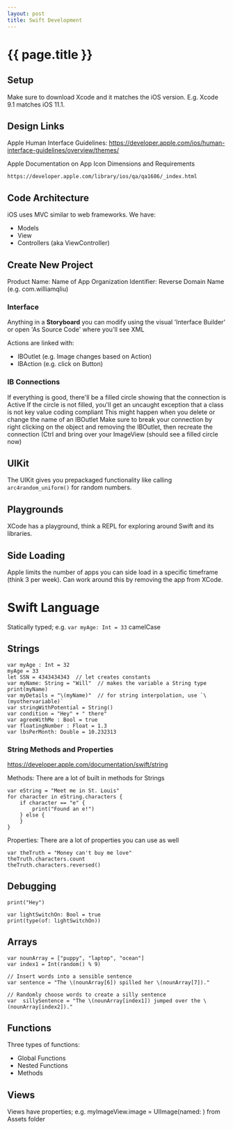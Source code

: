 ```yaml
---
layout: post
title: Swift Development
---
```



# {{ page.title }}

## Setup

Make sure to download Xcode and it matches the iOS version. E.g. Xcode 9.1 matches iOS 11.1.

## Design Links

Apple Human Interface Guidelines:
https://developer.apple.com/ios/human-interface-guidelines/overview/themes/

Apple Documentation on App Icon Dimensions and Requirements

    https://developer.apple.com/library/ios/qa/qa1686/_index.html

## Code Architecture

iOS uses MVC similar to web frameworks. We have:

* Models
* View
* Controllers (aka ViewController)

## Create New Project

Product Name: Name of App
Organization Identifier: Reverse Domain Name (e.g. com.williamqliu)

### Interface

Anything in a __Storyboard__ you can modify using the visual 'Interface Builder' or open
'As Source Code' where you'll see XML

Actions are linked with:

* IBOutlet (e.g. Image changes based on Action)
* IBAction (e.g. click on Button)

### IB Connections

If everything is good, there'll be a filled circle showing that the connection is Active
If the circle is not filled, you'll get an uncaught exception that a class is not key value coding compliant
This might happen when you delete or change the name of an IBOutlet
Make sure to break your connection by right clicking on the object and removing the IBOutlet,
then recreate the connection (Ctrl and bring over your ImageView (should see a filled circle now)

## UIKit

The UIKit gives you prepackaged functionality like calling `arc4random_uniform()` for random numbers.

## Playgrounds

XCode has a playground, think a REPL for exploring around Swift and its libraries.

## Side Loading

Apple limits the number of apps you can side load in a specific timeframe (think 3 per week).
Can work around this by removing the app from XCode.

# Swift Language

Statically typed; e.g. `var myAge: Int = 33`
camelCase

## Strings

	var myAge : Int = 32
	myAge = 33
    let SSN = 4343434343  // let creates constants
	var myName: String = "Will"  // makes the variable a String type
    print(myName)
	var myDetails = "\(myName)"  // for string interpolation, use `\(myothervariable)`
    var stringWithPotential = String()
    var condition = "Hey" + " there"
	var agreeWithMe : Bool = true
	var floatingNumber : Float = 1.3
	var lbsPerMonth: Double = 10.232313

### String Methods and Properties

https://developer.apple.com/documentation/swift/string

Methods: There are a lot of built in methods for Strings

    var eString = "Meet me in St. Louis"
    for character in eString.characters {
        if character == "e" {
            print("Found an e!")
        } else {
        }
    }

Properties: There are a lot of properties you can use as well

    var theTruth = "Money can't buy me love"
    theTruth.characters.count
    theTruth.characters.reversed()

## Debugging

    print("Hey")

    var lightSwitchOn: Bool = true
    print(type(of: lightSwitchOn))

## Arrays

    var nounArray = ["puppy", "laptop", "ocean"]
    var index1 = Int(random() % 9)

    // Insert words into a sensible sentence
    var sentence = "The \(nounArray[6]) spilled her \(nounArray[7])."

    // Randomly choose words to create a silly sentence
    var  sillySentence = "The \(nounArray[index1]) jumped over the \(nounArray[index2])."

## Functions

Three types of functions:

* Global Functions
* Nested Functions
* Methods




## Views

Views have properties; e.g. myImageView.image = UIImage(named: <assetName>) from Assets folder


